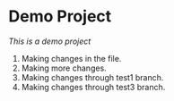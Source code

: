 # Demo Project

*This is a demo project*

1. Making changes in the file.
2. Making more changes.
3. Making changes through test1 branch.
4. Making changes through test3 branch.



